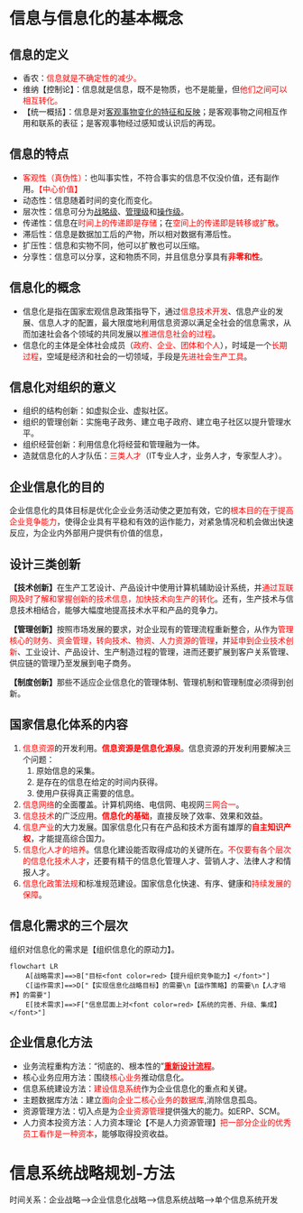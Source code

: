 # 信息与信息化的基本概念

## 信息的定义

+ 香农：<font color="red">信息就是不确定性的减少。</font>
+ 维纳【控制论】：信息就是信息，既不是物质，也不是能量，但<font color="red">他们之间可以相互转化。</font>
+ 【统一概括】：信息是对<u>客观事物变化的特征和反映</u>；是客观事物之间相互作用和联系的表征；是客观事物经过感知或认识后的再现。



## 信息的特点

+ <font color="red">客观性（真伪性）</font>：也叫事实性，不符合事实的信息不仅没价值，还有副作用。<font color="red">【中心价值】</font>
+ 动态性：信息随着时间的变化而变化。
+ 层次性：信息可分为<u>战略级</u>、<u>管理级</u>和<u>操作级</u>。
+ 传递性：信息在<font color=red>时间上的传递即是存储</font>；在<font color=red>空间上的传递即是转移或扩散</font>。
+ 滞后性：信息是数据加工后的产物，所以相对数据有滞后性。
+ 扩压性：信息和实物不同，他可以扩散也可以压缩。
+ 分享性：信息可以分享，这和物质不同，并且信息分享具有<b><font color=red>非零和性</font></b>。



## 信息化的概念

+ 信息化是指在国家宏观信息政策指导下，通过<font color=red>信息技术开发</font>、信息产业的发展、信息人才的配置，最大限度地利用信息资源以满足全社会的信息需求，从而加速社会各个领域的共同发展以<font color=red>推进信息社会的过程</font>。
+ 信息化的主体是全体社会成员（<font color=red>政府、企业、团体和个人</font>），时域是一个<font color=red>长期过程</font>，空域是经济和社会的一切领域，手段是<font color=red>先进社会生产工具</font>。



## 信息化对组织的意义

+ 组织的结构创新：如虚拟企业、虚拟社区。
+ 组织的管理创新：实施电子政务、建立电子政府、建立电子社区以提升管理水平。
+ 组织经营创新：利用信息化将经营和管理融为一体。
+ 造就信息化的人才队伍：<font color=red>三类人才</font>（IT专业人才，业务人才，专家型人才）。



## 企业信息化的目的

企业信息化的具体目标是优化企业业务活动使之更加有效，它的<font color=red>根本目的在于提高企业竞争能力</font>，使得企业具有平稳和有效的运作能力，对紧急情况和机会做出快速反应，为企业内外部用户提供有价值的信息，



## 设计三类创新

<b>【技术创新】</b>在生产工艺设计、产品设计中使用计算机辅助设计系统，并<font color=red>通过互联网及时了解和掌握创新的技术信息，加快技术向生产的转化</font>。还有，生产技术与信息技术相结合，能够大幅度地提高技术水平和产品的竞争力。

<b>【管理创新】</b>按照市场发展的要求，对企业现有的管理流程重新整合，从作为<font color=red>管理核心的财务、资金管理，转向技术、物资、人力资源的管理</font>，并<font color=red>延申到企业技术创新</font>、工业设计、产品设计、生产制造过程的管理，进而还要扩展到客户关系管理、供应链的管理乃至发展到电子商务。

<b>【制度创新】</b>那些不适应企业信息化的管理体制、管理机制和管理制度必须得到创新。



## 国家信息化体系的内容

1. <font color=red>信息资源</font>的开发利用。<font color=red><b>信息资源是信息化源泉</b></font>。信息资源的开发利用要解决三个问题：
   1. 原始信息的采集。
   2. 是存在的信息在给定的时间内获得。
   3. 使用户获得真正需要的信息。
2. <font color=red>信息网络</font>的全面覆盖。计算机网络、电信网、电视网<font color=red>三网合一</font>。
3. <font color=red>信息技术</font>的广泛应用。<font color=red><b>信息化的基础</b></font>，直接反映了效率、效果和效益。
4. <font color=red>信息产业</font>的大力发展。国家信息化只有在产品和技术方面有雄厚的<font color=red><b>自主知识产权</b></font>，才能提高综合国力。
5. <font color=red>信息化人才的培养</font>。信息化建设能否取得成功的关键所在。<font color=red>不仅要有各个层次的信息化技术人才</font>，还要有精干的信息化管理人才、营销人才、法律人才和情报人才。
6. <font color=red>信息化政策法规</font>和标准规范建设。国家信息化快速、有序、健康和<font color=red>持续发展的保障</font>。



## 信息化需求的三个层次

组织对信息化的需求是【组织信息化的原动力】。

```mermaid
flowchart LR
	A[战略需求]==>B["目标<font color=red>【提升组织竞争能力】</font>"]
	C[运作需求]==>D["【实现信息化战略目标】的需要\n【运作策略】的需要\n【人才培养】的需要"]
    E[技术需求]==>F["信息层面上对<font color=red>【系统的完善、升级、集成】</font>"]
```



## 企业信息化方法

- 业务流程重构方法：“彻底的、根本性的”<font color=red><u><b>重新设计流程</b></u></font>。
- 核心业务应用方法：围绕<font color=red>核心业务</font>推动信息化。
- 信息系统建设方法：<font color=red>建设信息系统</font>作为企业信息化的重点和关键。
- 主题数据库方法：建立<font color=red>面向企业二核心业务的数据库</font>,消除信息孤岛。
- 资源管理方法：切入点是为<font color=red>企业资源管理</font>提供强大的能力。如ERP、SCM。
- 人力资本投资方法：人力资本理论【不是人力资源管理】<font color=red>把一部分企业的优秀员工看作是一种资本</font>，能够取得投资收益。



# 信息系统战略规划-方法

时间关系：企业战略-->企业信息化战略-->信息系统战略-->单个信息系统开发